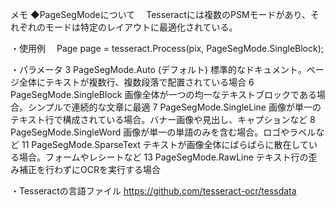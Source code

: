 メモ
◆PageSegModeについて
　Tesseractには複数のPSMモードがあり、それぞれのモードは特定のレイアウトに最適化されている。

・使用例
　Page page = tesseract.Process(pix, PageSegMode.SingleBlock);

・パラメータ
3	PageSegMode.Auto (デフォルト)	標準的なドキュメント。ページ全体にテキストが複数行、複数段落で配置されている場合
6	PageSegMode.SingleBlock	画像全体が一つの均一なテキストブロックである場合。シンプルで連続的な文章に最適
7	PageSegMode.SingleLine	画像が単一のテキスト行で構成されている場合。バナー画像や見出し、キャプションなど
8	PageSegMode.SingleWord	画像が単一の単語のみを含む場合。ロゴやラベルなど
11	PageSegMode.SparseText	テキストが画像全体にばらばらに散在している場合。フォームやレシートなど
13	PageSegMode.RawLine	テキスト行の歪み補正を行わずにOCRを実行する場合

・Tesseractの言語ファイル
https://github.com/tesseract-ocr/tessdata

